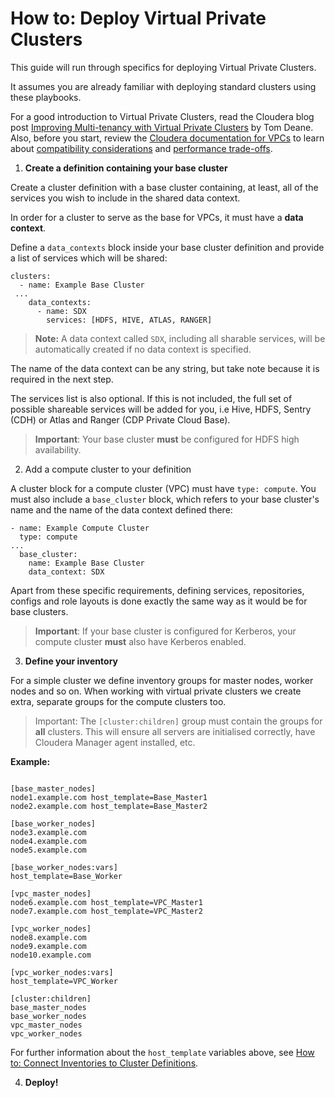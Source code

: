 # How to: Deploy Virtual Private Clusters

This guide will run through specifics for deploying Virtual Private Clusters.

It assumes you are already familiar with deploying standard clusters using these playbooks.

For a good introduction to Virtual Private Clusters, read the Cloudera blog post [Improving Multi-tenancy with Virtual Private Clusters](https://blog.cloudera.com/improving-multi-tenancy-with-virtual-private-clusters/) by Tom Deane. Also, before you start, review the [Cloudera documentation for VPCs](https://docs.cloudera.com/documentation/enterprise/latest/topics/cm_sdx_vpc.html) to learn about [compatibility considerations](https://docs.cloudera.com/documentation/enterprise/latest/topics/cm_sdx_ki.html) and [performance trade-offs](https://docs.cloudera.com/documentation/enterprise/latest/topics/cm_sdx_vpc.html#concept_ys1_4gz_1hb).


1. **Create a definition containing your base cluster**

Create a cluster definition with a base cluster containing, at least, all of the services you wish to include in the shared data context.

In order for a cluster to serve as the base for VPCs, it must have a **data context**.

Define a `data_contexts` block inside your base cluster definition and provide a list of services which will be shared:

```
clusters:
  - name: Example Base Cluster
 ...
    data_contexts:
      - name: SDX
        services: [HDFS, HIVE, ATLAS, RANGER]
```

> **Note:** A data context called `SDX`, including all sharable services, will be automatically created if no data context is specified.

The name of the data context can be any string, but take note because it is required in the next step.

The services list is also optional. If this is not included, the full set of possible shareable services will be added for you, i.e Hive, HDFS, Sentry (CDH) or Atlas and Ranger (CDP Private Cloud Base).

> **Important**: Your base cluster **must** be configured for HDFS high availability.

2. Add a compute cluster to your definition

A cluster block for a compute cluster (VPC) must have `type: compute`. You must also include a `base_cluster` block, which refers to your base cluster's name and the name of the data context defined there:

```
- name: Example Compute Cluster
  type: compute
...
  base_cluster:
    name: Example Base Cluster
    data_context: SDX
```

Apart from these specific requirements, defining services, repositories, configs and role layouts is done exactly the same way as it would be for base clusters.

> **Important**: If your base cluster is configured for Kerberos, your compute cluster **must** also have Kerberos enabled.

3. **Define your inventory**

For a simple cluster we define inventory groups for master nodes, worker nodes and so on. When working with virtual private clusters we create extra, separate groups for the compute clusters too.

> Important: The `[cluster:children]` group must contain the groups for **all** clusters. This will ensure all servers are initialised correctly, have Cloudera Manager agent installed, etc.

**Example:**
```

[base_master_nodes]
node1.example.com host_template=Base_Master1
node2.example.com host_template=Base_Master2

[base_worker_nodes]
node3.example.com
node4.example.com
node5.example.com

[base_worker_nodes:vars]
host_template=Base_Worker

[vpc_master_nodes]
node6.example.com host_template=VPC_Master1
node7.example.com host_template=VPC_Master2

[vpc_worker_nodes]
node8.example.com
node9.example.com
node10.example.com

[vpc_worker_nodes:vars]
host_template=VPC_Worker

[cluster:children]
base_master_nodes
base_worker_nodes
vpc_master_nodes
vpc_worker_nodes

```

For further information about the `host_template` variables above, see [How to: Connect Inventories to Cluster Definitions](TODO).

4. **Deploy!**
